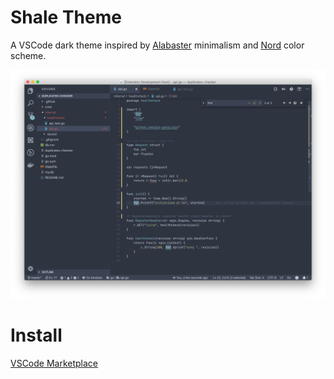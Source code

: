 # Shale Theme
A VSCode dark theme inspired by [Alabaster](https://github.com/tonsky/vscode-theme-alabaster) minimalism and [Nord](https://github.com/arcticicestudio/nord-visual-studio-code) color scheme.

![Screenshot](https://raw.githubusercontent.com/mullakhmetov/vscode-theme-shale/master/screenshot.png)

# Install
[VSCode Marketplace](https://marketplace.visualstudio.com/items?itemName=mullakhmetov.shale)
